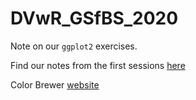 # DVwR_GSfBS_2020

Note on our `ggplot2` exercises.

Find our notes from the first sessions [here](https://docs.google.com/document/d/1_NlN71gwpdWfBZlJxIUgnLEshyp_VELDAj_MFsHdgyE/edit?usp=sharing)

Color Brewer [website](https://colorbrewer2.org/#type=sequential&scheme=BuGn&n=3) 